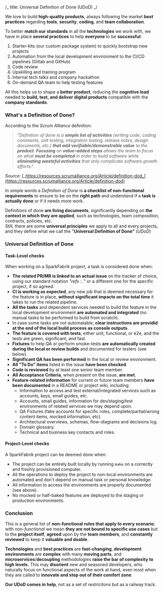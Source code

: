 /_
title: Universal Definition of Done (UDoD)
_/

We love to build **high-quality products**, always following the market **best practices** regarding **tools**, **security**, **coding**, and **team collaboration**.

To better **match our standards** in all the **technologies** we work with, we have in place **several practices** to help **everyone** to be **successful**:

1.  Starter-kits (our custom package system) to quickly bootstrap new projects
2.  Automation from the local development environment to the CI/CD pipelines (Gitlab and GitHub)
3.  Code review
4.  Upskilling and training program
5.  Internal tech talks and company hackathon
6.  On-demand QA team to help testing features

All this helps us to shape a **better product**, reducing the **cognitive load** needed to **build, test, and deliver** **digital products** compatible with the **company standards**.

### What's a Definition of Done?

According to the _Scrum Alliance_ definition:

> _"Definition of done is a_ **_simple list of activities_** _(writing code, coding comments, unit testing, integration testing, release notes, design documents, etc.)_ **_that add verifiable/demonstrable value_** _to the_ **_product_**_._ **_Focusing_** _on_ **_value-added steps_** _allows the team to focus on what_ **_must be completed_** _in order to build software while_ **_eliminating wasteful activities_** _that only complicate software growth efforts."_

_Source:_ [_https://resources.scrumalliance.org/Article/definition-dod_](https://resources.scrumalliance.org/Article/definition-dod)

In simple words a _Definition of Done_ is **a checklist of non-functional requirements** to ensure to be on the **right path** and understand if a **task is actually done** or if it needs more work.

Definitions of done **are living documents**, significantly depending on **the context in which they are applied**, such as technologies, team composition, contracts, policies, etc.  
Still, there are some **universal principles** we apply to all and every projects, and they define what we call the "**Universal Definition of Done"** (_UDoD_)

### Universal Definition of Done

#### Task-Level checks

When working on a SparkFabrik project, a task is considered done when:

- **The related PR/MR is linked to an actual issue** on the tracker of choice, using our standard notation _"refs <url>: <description>."_ or a different one for the specific project, if so agreed.
- **CI is working as expected**, any new job that is deemed necessary for the feature is in place, **without significant impacts on the total time** it takes to run the related pipeline.
- **All the tasks** and dependent services needed to build the feature in the local development environment **are automated and integrated** (no manual tasks to be performed to build from scratch).
- In case some tasks are not automatable, **clear instructions are providid at the end of the local build process as console outputs**.
- **The feature is covered with tests**, either unit, functional, or e2e, and the tests are green, significant, and fast.
- **Fixtures** to help QA or perform smoke-tests **are automatically created during the local or review builds** and documented for testers (see below).
- **Significant QA has been performed** in the local or review environment.
- **All "To Do" items** listed in the issue **have been checked**.
- **Code is reviewed** by at least one senior team member.
- **All Acceptance Criteria**, when present on the issue, **are met**.
- **Feature-related information** for current or future team members **have been documented** in a README or project wiki, including:
  - Information to access and test external/integrated services such as accounts, keys, small guides, etc.
  - Accounts, small guides, information for dev/staging/test environments of related services we may depend upon.
  - QA Fixtures (fake accounts for specific roles, complete/partial/wrong content items, mocked information, etc).
  - Architectural overviews, schemas, flow-diagrams and decisions log.
  - Domain glossary.
  - Technical and business key contacts and roles.

#### Project-Level checks

A SparkFabrik project can be deemed done when:

- The project can be entirely built locally by running `make` on a correctly and freshly provisioned computer.
- All the operations to deploy the project to non-local environments are automated and don't depend on manual task or personal knowledge.
- All information to access the environments are properly documented (see above).
- No mocked or half-baked features are deployed to the staging or production environments.

### Conclusion

This is a general list of **non-functional rules that apply to every scenario**; with _non-functional_ we mean **they are not bound to specific use cases** but to the **project itself**, **agreed** upon by the **team members**, and **constantly reviewed** to keep it **valuable and doable**.

**Technologies** and **best practices** are **fast-changing**, **development environments** are **complex** with many **moving parts**, and **microservices**/**decoupling** methodologies **raise the bar of complexity to high levels.**
This may **disorient** new and seasoned developers, who naturally focus on functional aspects of the work at hand, even most when they are called to **innovate and step out of their comfort zone**.

**Our UDoD comes in help**, not as a set of restricitons but as a railway track.
